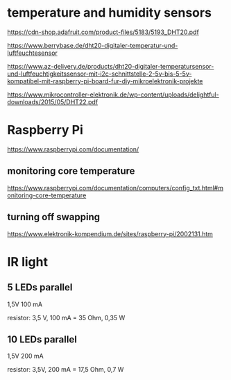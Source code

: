 # temperature and humidity sensors

https://cdn-shop.adafruit.com/product-files/5183/5193_DHT20.pdf

https://www.berrybase.de/dht20-digitaler-temperatur-und-luftfeuchtesensor

https://www.az-delivery.de/products/dht20-digitaler-temperatursensor-und-luftfeuchtigkeitssensor-mit-i2c-schnittstelle-2-5v-bis-5-5v-kompatibel-mit-raspberry-pi-board-fur-diy-mikroelektronik-projekte

https://www.mikrocontroller-elektronik.de/wp-content/uploads/delightful-downloads/2015/05/DHT22.pdf

# Raspberry Pi

https://www.raspberrypi.com/documentation/

## monitoring core temperature

https://www.raspberrypi.com/documentation/computers/config_txt.html#monitoring-core-temperature

## turning off swapping

https://www.elektronik-kompendium.de/sites/raspberry-pi/2002131.htm

# IR light

## 5 LEDs parallel

1,5V 100 mA

resistor: 3,5 V, 100 mA = 35 Ohm, 0,35 W

## 10 LEDs parallel

1,5V 200 mA

resistor: 3,5V, 200 mA = 17,5 Ohm, 0,7 W
